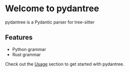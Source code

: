 # Welcome to pydantree

pydantree is a Pydantic parser for tree-sitter

## Features

- Python grammar
- Rust grammar

Check out the [Usage](usage/index.md) section to get started with pydantree.
